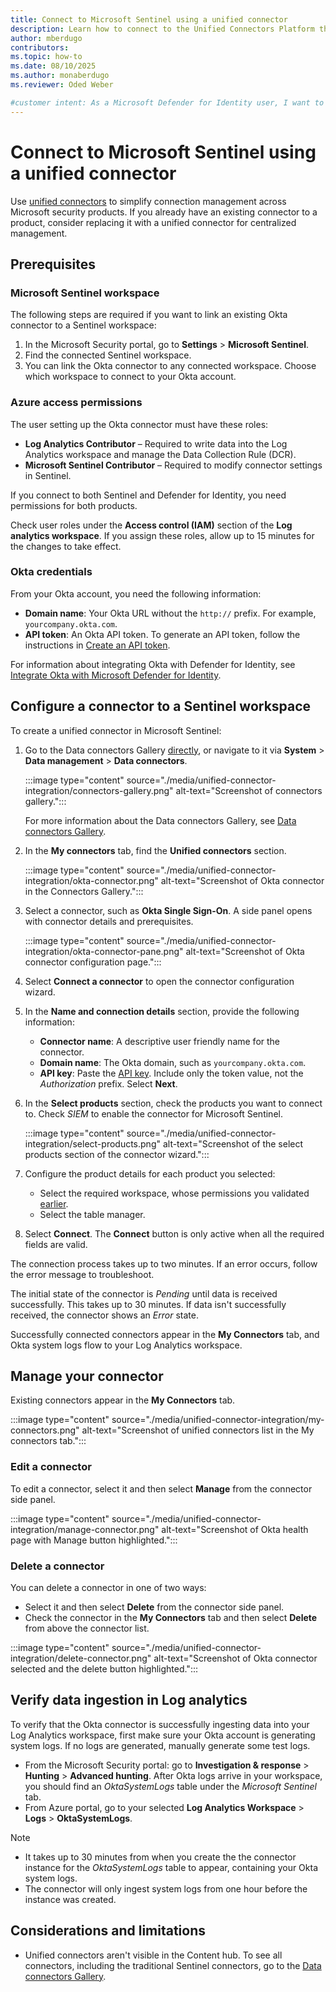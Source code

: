 ```yaml
---
title: Connect to Microsoft Sentinel using a unified connector
description: Learn how to connect to the Unified Connectors Platform that simplifies connector management across Microsoft security products including Microsoft Sentinel, Defender for Cloud, and Defender for Identity.
author: mberdugo
contributors:
ms.topic: how-to
ms.date: 08/10/2025
ms.author: monaberdugo
ms.reviewer: Oded Weber

#customer intent: As a Microsoft Defender for Identity user, I want to simplify my connections by using a unified connector so I can manage my Okta integration more efficiently.
---
```


# Connect to Microsoft Sentinel using a unified connector

Use [unified connectors](./unified-connector.md) to simplify connection management across Microsoft security products. If you already have an existing connector to a product, consider replacing it with a unified connector for centralized management.

## Prerequisites

### Microsoft Sentinel workspace

The following steps are required if you want to link an existing Okta connector to a Sentinel workspace:

  1. In the Microsoft Security portal, go to **Settings** > **Microsoft Sentinel**.
  1. Find the connected Sentinel workspace.
  1. You can link the Okta connector to any connected workspace. Choose which workspace to connect to your Okta account.

### Azure access permissions

The user setting up the Okta connector must have these roles:

- **Log Analytics Contributor** – Required to write data into the Log Analytics workspace and manage the Data Collection Rule (DCR).
- **Microsoft Sentinel Contributor** – Required to modify connector settings in Sentinel.

If you connect to both Sentinel and Defender for Identity, you need permissions for both products.

Check user roles under the **Access control (IAM)** section of the **Log analytics workspace**.
If you assign these roles, allow up to 15 minutes for the changes to take effect.

### Okta credentials

From your Okta account, you need the following information:

- **Domain name**: Your Okta URL without the `http://` prefix. For example, `yourcompany.okta.com`.
- **API token**: An Okta API token. To generate an API token, follow the instructions in [Create an API token](https://developer.okta.com/docs/guides/create-an-api-token/main/).

For information about integrating Okta with Defender for Identity, see [Integrate Okta with Microsoft Defender for Identity](/defender-for-identity/okta-integration).

## Configure a connector to a Sentinel workspace

To create a unified connector in Microsoft Sentinel:

1. Go to the Data connectors Gallery [directly](https://security.microsoft.com/sentinel/unified-connector), or navigate to it via **System** > **Data management** > **Data connectors**.

   :::image type="content" source="./media/unified-connector-integration/connectors-gallery.png" alt-text="Screenshot of connectors gallery.":::

   For more information about the Data connectors Gallery, see [Data connectors Gallery](./unified-connector.md#data-connectors-gallery).

1. In the **My connectors** tab, find the **Unified connectors** section.

   :::image type="content" source="./media/unified-connector-integration/okta-connector.png" alt-text="Screenshot of Okta connector in the Connectors Gallery.":::

1. Select a connector, such as **Okta Single Sign-On**. A side panel opens with connector details and prerequisites.

   :::image type="content" source="./media/unified-connector-integration/okta-connector-pane.png" alt-text="Screenshot of Okta connector configuration page.":::

1. Select **Connect a connector** to open the connector configuration wizard.
1. In the **Name and connection details** section, provide the following information:
   - **Connector name**: A descriptive user friendly name for the connector.
   - **Domain name**: The Okta domain, such as `yourcompany.okta.com`.
   - **API key**: Paste the [API key](#okta-credentials). Include only the token value, not the *Authorization* prefix.
   Select **Next**.

1. In the **Select products** section, check the products you want to connect to. Check *SIEM* to enable the connector for Microsoft Sentinel.

   :::image type="content" source="./media/unified-connector-integration/select-products.png" alt-text="Screenshot of the select products section of the connector wizard.":::

1. Configure the product details for each product you selected:

   - Select the required workspace, whose permissions you validated [earlier](#azure-access-permissions).
   - Select the table manager.

1. Select **Connect**. The **Connect** button is only active when all the required fields are valid.

The connection process takes up to two minutes. If an error occurs, follow the error message to troubleshoot.

The initial state of the connector is *Pending* until data is received successfully. This takes up to 30 minutes. If data isn't successfully received, the connector shows an *Error* state.

Successfully connected connectors appear in the **My Connectors** tab, and Okta system logs flow to your Log Analytics workspace.

## Manage your connector

Existing connectors appear in the **My Connectors** tab.

:::image type="content" source="./media/unified-connector-integration/my-connectors.png" alt-text="Screenshot of unified connectors list in the My connectors tab.":::

### Edit a connector

To edit a connector, select it and then select **Manage** from the connector side panel.

:::image type="content" source="./media/unified-connector-integration/manage-connector.png" alt-text="Screenshot of Okta health page with Manage button highlighted.":::

### Delete a connector

You can delete a connector in one of two ways:

- Select it and then select **Delete** from the connector side panel.
- Check the connector in the **My Connectors** tab and then select **Delete** from above the connector list.

:::image type="content" source="./media/unified-connector-integration/delete-connector.png" alt-text="Screenshot of Okta connector selected and the delete button highlighted.":::

## Verify data ingestion in Log analytics

To verify that the Okta connector is successfully ingesting data into your Log Analytics workspace, first make sure your Okta account is generating system logs. If no logs are generated, manually generate some test logs.

- From the Microsoft Security portal: go to **Investigation & response** > **Hunting** > **Advanced hunting**. After Okta logs arrive in your workspace, you should find an *OktaSystemLogs* table under the *Microsoft Sentinel* tab.
- From Azure portal, go to your selected **Log Analytics Workspace** > **Logs** > **OktaSystemLogs**.

> [!NOTE]
>
> - It takes up to 30 minutes from when you create the the connector instance for the *OktaSystemLogs* table to appear, containing your Okta system logs.
> - The connector will only ingest system logs from one hour before the instance was created.

## Considerations and limitations

- Unified connectors aren't visible in the Content hub. To see all connectors, including the traditional Sentinel connectors, go to the [Data connectors Gallery](https://security.microsoft.com/sentinel/unified-connector).
